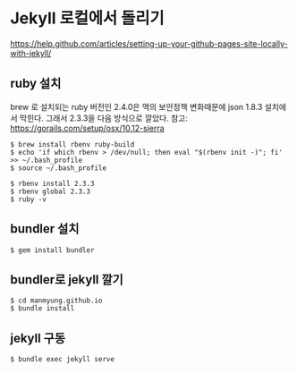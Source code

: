 # Jekyll 로컬에서 돌리기
<https://help.github.com/articles/setting-up-your-github-pages-site-locally-with-jekyll/>

## ruby 설치
brew 로 설치되는 ruby 버전인 2.4.0은 맥의 보안정책 변화때문에 json 1.8.3 설치에서 막힌다.
그래서 2.3.3을 다음 방식으로 깔았다. 참고: <https://gorails.com/setup/osx/10.12-sierra>

```
$ brew install rbenv ruby-build
$ echo 'if which rbenv > /dev/null; then eval "$(rbenv init -)"; fi' >> ~/.bash_profile
$ source ~/.bash_profile

$ rbenv install 2.3.3
$ rbenv global 2.3.3
$ ruby -v
```

## bundler 설치
```
$ gem install bundler
```

## bundler로 jekyll 깔기
```
$ cd manmyung.github.io
$ bundle install
```

## jekyll 구동
```
$ bundle exec jekyll serve
```